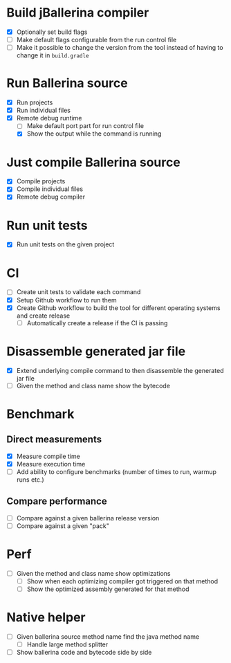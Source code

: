 # Build jBallerina compiler
+ [x] Optionally set build flags
+ [ ] Make default flags configurable from the run control file
+ [ ] Make it possible to change the version from the tool instead of having to change it in `build.gradle`

# Run Ballerina source
+ [x] Run projects
+ [x] Run individual files
+ [x] Remote debug runtime
    + [ ] Make default port part for run control file
    + [x] Show the output while the command is running

# Just compile Ballerina source
+ [x] Compile projects
+ [x] Compile individual files
+ [x] Remote debug compiler

# Run unit tests
+ [x] Run unit tests on the given project

# CI
+ [ ] Create unit tests to validate each command
+ [x] Setup Github workflow to run them
+ [x] Create Github workflow to build the tool for different operating systems and create release
    + [ ] Automatically create a release if the CI is passing

# Disassemble generated jar file
+ [x] Extend underlying compile command to then disassemble the generated jar file
+ [ ] Given the method and class name show the bytecode

# Benchmark
## Direct measurements
+ [x] Measure compile time
+ [x] Measure execution time
+ [ ] Add ability to configure benchmarks (number of times to run, warmup runs etc.)

## Compare performance
+ [ ] Compare against a given ballerina release version
+ [ ] Compare against a given "pack"

# Perf
+ [ ] Given the method and class name show optimizations
    + [ ] Show when each optimizing compiler got triggered on that method
    + [ ] Show the optimized assembly generated for that method

# Native helper
+ [ ] Given ballerina source method name find the java method name
    + [ ] Handle large method splitter
+ [ ] Show ballerina code and bytecode side by side
